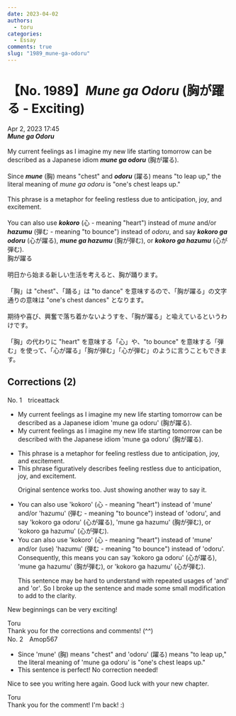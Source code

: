 ```yaml
---
date: 2023-04-02
authors:
  - toru
categories:
  - Essay
comments: true
slug: "1989_mune-ga-odoru"
---
```


# 【No. 1989】<strong><em>Mune ga Odoru</em></strong> (胸が躍る - Exciting)
<div class="date">Apr 2, 2023 17:45</div>
<div id="post"><div id="body_show_ori">
<strong><em>Mune ga Odoru</em></strong><br/><br/>My current feelings as I imagine my new life starting tomorrow can be described as a Japanese idiom <strong><em>mune ga odoru</em></strong> (胸が躍る).<br/><br/>Since <strong><em>mune</em></strong> (胸) means "chest" and <strong><em>odoru</em></strong> (躍る) means "to leap up," the literal meaning of <em>mune ga odoru</em> is "one's chest leaps up."<br/><br/>This phrase is a metaphor for feeling restless due to anticipation, joy, and excitement.<br/><br/>You can also use <strong><em>kokoro</em></strong> (心 - meaning "heart") instead of <em>mune</em> and/or <strong><em>hazumu</em></strong> (弾む - meaning "to bounce") instead of <em>odoru</em>, and say <strong><em>kokoro ga odoru</em></strong> (心が躍る), <strong><em>mune ga hazumu</em></strong> (胸が弾む), or <strong><em>kokoro ga hazumu</em></strong> (心が弾む).
</div></div>

<!-- more -->

<div id="post_ja"><div id="body_show_mo">
胸が躍る<br/><br/>明日から始まる新しい生活を考えると、胸が踊ります。<br/><br/>「胸」は "chest"、「踊る」は "to dance" を意味するので、「胸が躍る」の文字通りの意味は "one's chest dances" となります。<br/><br/>期待や喜び、興奮で落ち着かないようすを、「胸が躍る」と喩えているというわけです。<br/><br/>「胸」の代わりに "heart" を意味する「心」や、"to bounce" を意味する「弾む」を使って、「心が躍る」「胸が弾む」「心が弾む」のように言うこともできます。
</div></div>

## Corrections (2)
<div id="block"><div class="first_name"> No. 1　<span class="just_name">triceattack</span></div><div id="block2">
<ul class="correction_field">
<li class="incorrect">My current feelings as I imagine my new life starting tomorrow can be described as a Japanese idiom 'mune ga odoru' (胸が躍る).</li>
<li class="corrected correct">
My current feelings as I imagine my new life starting tomorrow can be described <span class="f_blue">with</span> the Japanese idiom 'mune ga odoru' (胸が躍る).
</li>
</ul>
<ul class="correction_field">
<li class="incorrect">This phrase is a metaphor for feeling restless due to anticipation, joy, and excitement.</li>
<li class="corrected correct">
This phrase figuratively describes feeling restless due to anticipation, joy, and excitement.
<p class="correction_comment">Original sentence works too. Just showing another way to say it.</p>
</li>
</ul>
<ul class="correction_field">
<li class="incorrect">You can also use 'kokoro' (心 - meaning "heart") instead of 'mune' and/or 'hazumu' (弾む - meaning "to bounce") instead of 'odoru', and say 'kokoro ga odoru' (心が躍る), 'mune ga hazumu' (胸が弾む), or 'kokoro ga hazumu' (心が弾む).</li>
<li class="corrected correct">
You can also use 'kokoro' (心 - meaning "heart") instead of 'mune' and/or (<span class="f_blue">use)</span> 'hazumu' (弾む - meaning "to bounce") instead of 'odoru'. Consequently, this means you can say 'kokoro ga odoru' (心が躍る), 'mune ga hazumu' (胸が弾む), or 'kokoro ga hazumu' (心が弾む).
<p class="correction_comment">This sentence may be hard to understand with repeated usages of 'and' and 'or'.  So I broke up the sentence and made some small modification to add to the clarity.</p>
</li>
</ul>
<p class="comment_small">
 New beginnings can be very exciting!
</p>

</div><div class="name"><span class="just_name">Toru</span><br>
Thank you for the corrections and comments! (^^)
</div>
</div>
<div id="block"><div class="first_name"> No. 2　<span class="just_name">Amop567</span></div><div id="block2">
<ul class="correction_field">
<li class="incorrect">Since 'mune' (胸) means "chest" and 'odoru' (躍る) means "to leap up," the literal meaning of 'mune ga odoru' is "one's chest leaps up."</li>
<li class="corrected perfect">This sentence is perfect! No correction needed!</li>
</ul>
<p class="comment_small">
 Nice to see you writing here again. Good luck with your new chapter.
</p>

</div><div class="name"><span class="just_name">Toru</span><br>
Thank you for the comment! I'm back! :)
</div>
</div>
